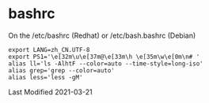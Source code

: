 # bashrc

On the /etc/bashrc (Redhat) or /etc/bash.bashrc (Debian)
```
export LANG=zh_CN.UTF-8
export PS1='\e[32m\u\e[37m@\e[33m\h \e[35m\w\e[0m\n# '
alias ll='ls -AlhtF --color=auto --time-style=long-iso'
alias grep='grep --color=auto'
alias less='less -gM'
```

Last Modified 2021-03-21